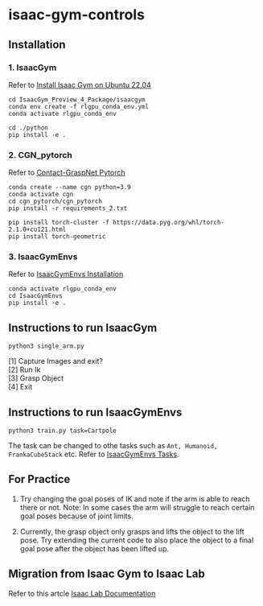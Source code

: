 # isaac-gym-controls

## Installation

### 1. IsaacGym

Refer to <a href="https://medium.com/@piliwilliam0306/install-isaac-gym-on-ubuntu-22-04-8ebf4b86e6f7">Install Isaac Gym on Ubuntu 22.04</a>

```
cd IsaacGym_Preview_4_Package/isaacgym
conda env create -f rlgpu_conda_env.yml
conda activate rlgpu_conda_env

cd ./python
pip install -e .
```

### 2. CGN_pytorch

Refer to <a href="https://github.com/sebbyjp/cgn_pytorch">Contact-GraspNet Pytorch</a>

```
conda create --name cgn python=3.9
conda activate cgn
cd cgn_pytorch/cgn_pytorch
pip install -r requirements_2.txt

pip install torch-cluster -f https://data.pyg.org/whl/torch-2.1.0+cu121.html
pip install torch-geometric
```

### 3. IsaacGymEnvs

Refer to <a href="https://github.com/isaac-sim/IsaacGymEnvs/tree/main?tab=readme-ov-file#installation">IsaacGymEnvs Installation</a>

```
conda activate rlgpu_conda_env
cd IsaacGymEnvs
pip install -e .
```

## Instructions to run IsaacGym

```
python3 single_arm.py
```

[1] Capture Images and exit? \
[2] Run Ik \
[3] Grasp Object \
[4] Exit

## Instructions to run IsaacGymEnvs

```
python3 train.py task=Cartpole
```

The task can be changed to othe tasks such as ```Ant, Humanoid, FrankaCubeStack``` etc. Refer to <a href="https://github.com/isaac-sim/IsaacGymEnvs/blob/main/docs/rl_examples.md">IsaacGymEnvs Tasks</a>. 

## For Practice

1. Try changing the goal poses of IK and note if the arm is able to reach there or not. Note: In some cases the arm will struggle to reach certain goal poses because of joint limits. 

2. Currently, the grasp object only grasps and lifts the object to the lift pose. Try extending the current code to also place the object to a final goal pose after the object has been lifted up. 

## Migration from Isaac Gym to Isaac Lab

Refer to this artcle <a href="https://isaac-sim.github.io/IsaacLab/main/source/migration/migrating_from_isaacgymenvs.html">Isaac Lab Documentation</a>

